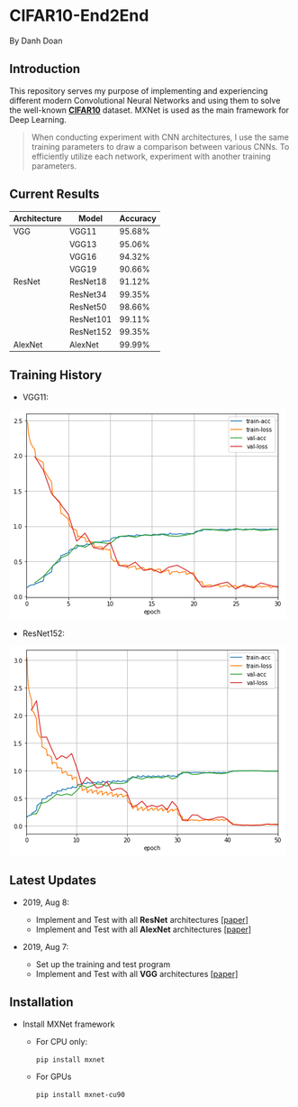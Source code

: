 # CIFAR10-End2End

By Danh Doan

## Introduction
This repository serves my purpose of implementing and experiencing different modern Convolutional Neural Networks and using them to solve the well-known [**CIFAR10**](https://www.cs.toronto.edu/~kriz/cifar.html) dataset. MXNet is used as the main framework for Deep Learning.

> When conducting experiment with CNN architectures, I use the same training parameters to draw a comparison between various CNNs. To efficiently utilize each network, experiment with another training parameters.

## Current Results
|Architecture | Model | Accuracy|
|--|--|--|
| VGG | VGG11 | 95.68% |
|| VGG13 | 95.06% |
|| VGG16 | 94.32% |
|| VGG19 | 90.66% |
|ResNet | ResNet18 | 91.12% |
|| ResNet34 | 99.35% |
|| ResNet50 | 98.66% |
|| ResNet101 | 99.11% |
|| ResNet152 | 99.35% |
|AlexNet| AlexNet | 99.99% |

## Training History
* VGG11:

![VGG11](history/vgg11-95.68.png)

* ResNet152:

![ResNet152](history/resnet152-99.35.png)

## Latest Updates
* 2019, Aug 8:
  * Implement and Test with all **ResNet** architectures [[paper]](https://arxiv.org/abs/1512.03385)
  * Implement and Test with all **AlexNet** architectures [[paper]](https://papers.nips.cc/paper/4824-imagenet-classification-with-deep-convolutional-neural-networks.pdf)

* 2019, Aug 7:
	* Set up the training and test program
	* Implement and Test with all **VGG** architectures [[paper]](https://arxiv.org/abs/1409.1556)

## Installation
* Install MXNet framework
	* For CPU only:
	
		`pip install mxnet`
	
	* For GPUs
		
		`pip install mxnet-cu90`
	
